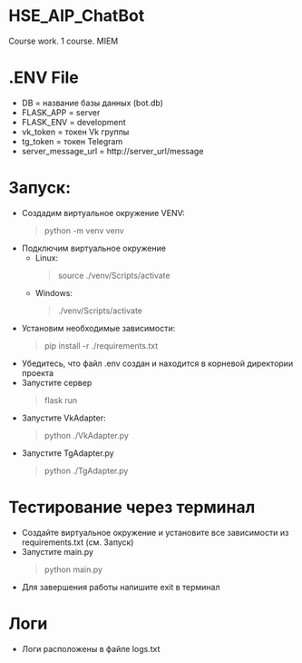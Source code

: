 # HSE_AIP_ChatBot
Course work. 1 course. MIEM
# .ENV File
* DB = название базы данных (bot.db)
* FLASK_APP = server
* FLASK_ENV = development
* vk_token = токен Vk группы
* tg_token = токен Telegram
* server_message_url = http://server_url/message
# Запуск:
* Создадим виртуальное окружение VENV:
  >python -m venv venv
* Подключим виртуальное окружение
  - Linux:
    >source ./venv/Scripts/activate
  - Windows:
    >./venv/Scripts/activate
* Установим необходимые зависимости:
  >pip install -r ./requirements.txt
* Убедитесь, что файл .env создан и находится в корневой директории проекта
* Запустите сервер
  > flask run
* Запустите VkAdapter:
  > python ./VkAdapter.py
* Запустите TgAdapter.py
  > python ./TgAdapter.py
# Тестирование через терминал
  * Создайте виртуальное окружение и установите все зависимости из requirements.txt (см. Запуск)
  * Запустите main.py
    > python main.py
  * Для завершения работы напишите exit в терминал
# Логи
  * Логи расположены в файле logs.txt
